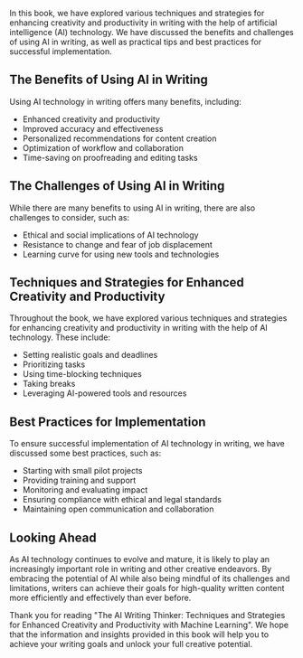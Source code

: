 
In this book, we have explored various techniques and strategies for enhancing creativity and productivity in writing with the help of artificial intelligence (AI) technology. We have discussed the benefits and challenges of using AI in writing, as well as practical tips and best practices for successful implementation.

The Benefits of Using AI in Writing
-----------------------------------

Using AI technology in writing offers many benefits, including:

* Enhanced creativity and productivity
* Improved accuracy and effectiveness
* Personalized recommendations for content creation
* Optimization of workflow and collaboration
* Time-saving on proofreading and editing tasks

The Challenges of Using AI in Writing
-------------------------------------

While there are many benefits to using AI in writing, there are also challenges to consider, such as:

* Ethical and social implications of AI technology
* Resistance to change and fear of job displacement
* Learning curve for using new tools and technologies

Techniques and Strategies for Enhanced Creativity and Productivity
------------------------------------------------------------------

Throughout the book, we have explored various techniques and strategies for enhancing creativity and productivity in writing with the help of AI technology. These include:

* Setting realistic goals and deadlines
* Prioritizing tasks
* Using time-blocking techniques
* Taking breaks
* Leveraging AI-powered tools and resources

Best Practices for Implementation
---------------------------------

To ensure successful implementation of AI technology in writing, we have discussed some best practices, such as:

* Starting with small pilot projects
* Providing training and support
* Monitoring and evaluating impact
* Ensuring compliance with ethical and legal standards
* Maintaining open communication and collaboration

Looking Ahead
-------------

As AI technology continues to evolve and mature, it is likely to play an increasingly important role in writing and other creative endeavors. By embracing the potential of AI while also being mindful of its challenges and limitations, writers can achieve their goals for high-quality written content more efficiently and effectively than ever before.

Thank you for reading "The AI Writing Thinker: Techniques and Strategies for Enhanced Creativity and Productivity with Machine Learning". We hope that the information and insights provided in this book will help you to achieve your writing goals and unlock your full creative potential.

